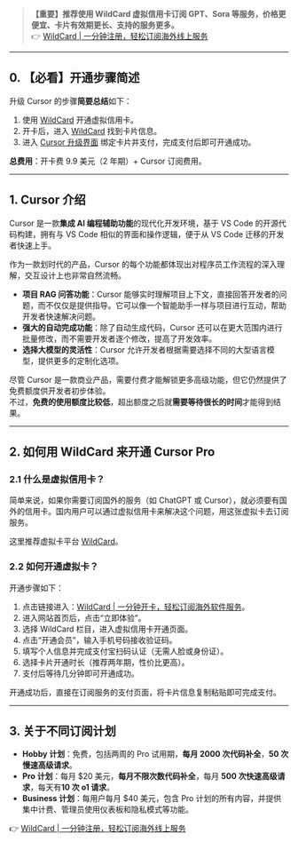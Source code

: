 > **【重要】推荐使用 WildCard 虚拟信用卡订阅 GPT、Sora 等服务，价格更便宜、卡片有效期更长、支持的服务更多。**  
> 👉 [WildCard | 一分钟注册，轻松订阅海外线上服务](https://bit.ly/bewildcard)

---

## 0. 【必看】开通步骤简述

升级 Cursor 的步骤**简要总结**如下：

1. 使用 [WildCard](https://bit.ly/bewildcard) 开通虚拟信用卡。  
2. 开卡后，进入 [WildCard](https://bit.ly/bewildcard) 找到卡片信息。  
3. 进入 [Cursor 升级界面](https://www.cursor.com/pricing) 绑定卡片并支付，完成支付后即可开通成功。

**总费用**：开卡费 9.9 美元（2 年期）+ Cursor 订阅费用。

---

## 1. Cursor 介绍

Cursor 是一款**集成 AI 编程辅助功能**的现代化开发环境，基于 VS Code 的开源代码构建，拥有与 VS Code 相似的界面和操作逻辑，便于从 VS Code 迁移的开发者快速上手。

作为一款划时代的产品，Cursor 的每个功能都体现出对程序员工作流程的深入理解，交互设计上也非常自然流畅。

- **项目 RAG 问答功能**：Cursor 能够实时理解项目上下文，直接回答开发者的问题，而不仅仅是提供指导。它可以像一个智能助手一样与项目进行互动，帮助开发者快速解决问题。
- **强大的自动完成功能**：除了自动生成代码，Cursor 还可以在更大范围内进行批量修改，而不需要开发者逐个修改，提高了开发效率。
- **选择大模型的灵活性**：Cursor 允许开发者根据需要选择不同的大型语言模型，提供更多的定制化选项。

尽管 Cursor 是一款商业产品，需要付费才能解锁更多高级功能，但它仍然提供了免费额度供开发者初步体验。  
不过，**免费的使用额度比较低**，超出额度之后就**需要等待很长的时间**才能得到结果。

---

## 2. 如何用 WildCard 来开通 Cursor Pro

### 2.1 什么是虚拟信用卡？

简单来说，如果你需要订阅国外的服务（如 ChatGPT 或 Cursor），就必须要有国外的信用卡。国内用户可以通过虚拟信用卡来解决这个问题，用这张虚拟卡去订阅服务。

这里推荐虚拟卡平台 [WildCard](https://bit.ly/bewildcard)。

### 2.2 如何开通虚拟卡？

开通步骤如下：

1. 点击链接进入：[WildCard | 一分钟开卡，轻松订阅海外软件服务](https://bit.ly/bewildcard)。  
2. 进入网站首页后，点击“立即体验”。  
3. 选择 WildCard 栏目，进入虚拟信用卡开通页面。  
4. 点击“开通会员”，输入手机号码接收验证码。  
5. 填写个人信息并完成支付宝扫码认证（无需人脸或身份证）。  
6. 选择卡片开通时长（推荐两年期，性价比更高）。  
7. 支付后等待几分钟即可开通成功。

开通成功后，直接在订阅服务的支付页面，将卡片信息复制粘贴即可完成支付。

---

## 3. 关于不同订阅计划

- **Hobby 计划**：免费，包括两周的 Pro 试用期，**每月 2000 次代码补全**，**50 次慢速高级请求**。  
- **Pro 计划**：每月 $20 美元，**每月不限次数代码补全**，每月 **500 次快速高级请求**，每天有**10 次 o1 请求**。  
- **Business 计划**：每用户每月 $40 美元，包含 Pro 计划的所有内容，并提供集中计费、管理员使用仪表板和隐私模式等功能。

👉 [WildCard | 一分钟注册，轻松订阅海外线上服务](https://bit.ly/bewildcard)